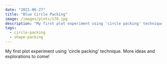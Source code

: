 ```yaml
---
date: "2021-06-27"
title: "Blue Circle Packing"
image: /images/plots/176.jpg
description: "My first plot experiment using 'circle packing' technique. More ideas and explorations to come!"
tags:
  - circle-packing
  - shape-packing
---
```


My first plot experiment using 'circle packing' technique. More ideas and explorations to come!
